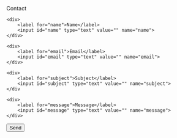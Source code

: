 
<div style="display:flex; flex-direction:column;">
<label form="contact">Contact</label>
<form id="contact" action="https://spatial.support/e/" method="post">

    <div>
        <label for="name">Name</label>
        <input id="name" type="text" value="" name="name">
    </div>

    <div>
        <label for="email">Email</label>
        <input id="email" type="text" value="" name="email">
    </div>
    
    <div>
        <label for="subject">Subject</label>
        <input id="subject" type="text" value="" name="subject">
    </div
        
    <div>
        <label for="message">Message</label>
        <input id="message" type="text" value="" name="message">
    </div>
  
  <button>Send</button>
</form>
</div>


